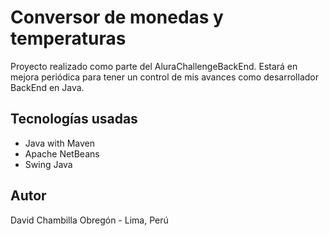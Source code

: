 # Conversor de monedas y temperaturas
Proyecto realizado como parte del AluraChallengeBackEnd. Estará en mejora periódica para tener un control de mis avances como desarrollador BackEnd en Java.
## Tecnologías usadas
- Java with Maven
- Apache NetBeans
- Swing Java
## Autor
David Chambilla Obregón - Lima, Perú
